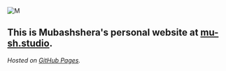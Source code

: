 ![M](../assets/m_icon.png)

This is Mubashshera's personal website at [mu-sh.studio](https://mu-sh.studio). 
---
*Hosted on [GitHub Pages](https://pages.github.com/).*
